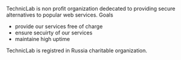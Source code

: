 TechnicLab is non profit organization dedecated to providing secure alternatives to popular web services.
Goals
- provide our services free of charge
- ensure secuirty of our services
- maintaine high uptime


TechnicLab is registred in Russia charitable organization.
